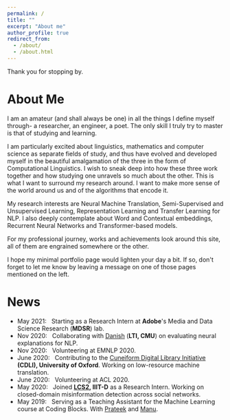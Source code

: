 ```yaml
---
permalink: /
title: ""
excerpt: "About me"
author_profile: true
redirect_from: 
  - /about/
  - /about.html
---
```


Thank you for stopping by.

# About Me

I am an amateur (and shall always be one) in all the things I define myself through- a researcher, an engineer, a poet. The only skill I truly try to master is that of studying and learning. 

I am particularly excited about linguistics, mathematics and computer science as separate fields of study, and thus have evolved and developed myself in the beautiful amalgamation of the three in the form of Computational Linguistics. I wish to sneak deep into how these three work together and how studying one unravels so much about the other. This is what I want to surround my research around. I want to make more sense of the world around us and of the algorithms that encode it.

My research interests are Neural Machine Translation, Semi-Supervised and Unsupervised Learning, Representation Learning and Transfer Learning for NLP. I also deeply contemplate about Word and Contextual embeddings, Recurrent Neural Networks and Transformer-based models. 

For my professional journey, works and achievements look around this site, all of them are engrained somewhere or the other.

I hope my minimal portfolio page would lighten your day a bit. If so, don't forget to let me know by leaving a message on one of those pages mentioned on the left.

# News
- May 2021: &nbsp; Starting as a Research Intern at **Adobe**'s Media and Data Science Research (**MDSR**) lab.
- Nov 2020: &nbsp; Collaborating with [Danish](https://www.cs.cmu.edu/~ddanish/) (**LTI, CMU**) on evaluating neural explanations for NLP. <br>
- Nov 2020: &nbsp; Volunteering at EMNLP 2020. <br>
- June 2020: &nbsp; Contributing to the [Cuneiform Digital Library Initiative](https://cdli.ucla.edu/) **(CDLI), University of Oxford**. Working on low-resource machine translation. <br>
- June 2020: &nbsp; Volunteering at ACL 2020. <br>
- May 2020: &nbsp; Joined **[LCS2](http://lcs2.iiitd.edu.in/), IIIT-D** as a Research Intern. Working on closed-domain misinformation detection across social networks. <br>
- May 2019: &nbsp; Serving as a Teaching Assistant for the Machine Learning course at Coding Blocks. With [Prateek](http://www.prateeknarang.com/) and [Manu](https://www.manuspillai.in/). <br>
